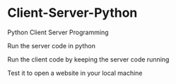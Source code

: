 # Client-Server-Python
Python Client Server Programming

Run the server code in python

Run the client code by keeping the server code running

Test it to open a website in your local machine
